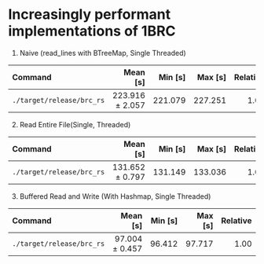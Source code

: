 # Increasingly performant implementations of 1BRC

1. Naive (read_lines with BTreeMap, Single Threaded) 

| Command | Mean [s] | Min [s] | Max [s] | Relative |
|:---|---:|---:|---:|---:|
| `./target/release/brc_rs` | 223.916 ± 2.057 | 221.079 | 227.251 | 1.00 |

2. Read Entire File(Single, Threaded)

| Command | Mean [s] | Min [s] | Max [s] | Relative |
|:---|---:|---:|---:|---:|
| `./target/release/brc_rs` | 131.652 ± 0.797 | 131.149 | 133.036 | 1.00 |

3. Buffered Read and Write (With Hashmap, Single Threaded)

| Command | Mean [s] | Min [s] | Max [s] | Relative |
|:---|---:|---:|---:|---:|
| `./target/release/brc_rs` | 97.004 ± 0.457 | 96.412 | 97.717 | 1.00 |
